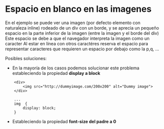 # Espacio en blanco en las imagenes
En el ejemplo se puede ver una imagen (por defecto elemento con naturaleza inline) rodeado de un div con un borde, y se aprecia un pequeño espacio en la parte inferior de la imagen (entre la imagen y el borde del div)
Este espacio se debe a que el navegador interpreta la imagen como un caracter
Al estar en línea con otros caractéres reserva el espacio para representar caracteres que requieren un espacio por debajo como la p,q, ...

Posibles soluciones:
- En la mayoría de los casos podemos solucionar este problema estableciendo la propiedad **display a block**
```
    <div>
        <img src="http://dummyimage.com/200x200" alt="Dummy image">
    </div>

    ...
    img  {
        display: block;        
    }
```

- Estableciendo la propiedad **font-size del padre a 0**

